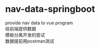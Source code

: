 # nav-data-springboot
provide nav data to vue program<br>
给前端提供数据<br>
模板分离开发的尝试<br>
数据提前用postman测试<br>


